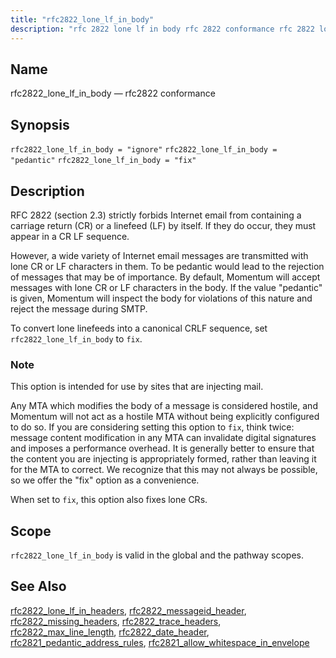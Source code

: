 ```yaml
---
title: "rfc2822_lone_lf_in_body"
description: "rfc 2822 lone lf in body rfc 2822 conformance rfc 2822 lone lf in body ignore rfc 2822 lone lf in body pedantic rfc 2822 lone lf in body fix RFC 2822 section 2 3 strictly forbids Internet email from containing a carriage return CR or a linefeed LF by..."
---
```


<a name="conf.ref.rfc2822_lone_lf_in_body"></a> 
## Name

rfc2822_lone_lf_in_body — rfc2822 conformance

## Synopsis

`rfc2822_lone_lf_in_body = "ignore"`
`rfc2822_lone_lf_in_body = "pedantic"`
`rfc2822_lone_lf_in_body = "fix"`

<a name="idp26083536"></a> 
## Description

RFC 2822 (section 2.3) strictly forbids Internet email from containing a carriage return (CR) or a linefeed (LF) by itself. If they do occur, they must appear in a CR LF sequence.

However, a wide variety of Internet email messages are transmitted with lone CR or LF characters in them. To be pedantic would lead to the rejection of messages that may be of importance. By default, Momentum will accept messages with lone CR or LF characters in the body. If the value "pedantic" is given, Momentum will inspect the body for violations of this nature and reject the message during SMTP.

To convert lone linefeeds into a canonical CRLF sequence, set `rfc2822_lone_lf_in_body` to `fix`.

### Note

This option is intended for use by sites that are injecting mail.

Any MTA which modifies the body of a message is considered hostile, and Momentum will not act as a hostile MTA without being explicitly configured to do so. If you are considering setting this option to `fix`, think twice: message content modification in any MTA can invalidate digital signatures and imposes a performance overhead. It is generally better to ensure that the content you are injecting is appropriately formed, rather than leaving it for the MTA to correct. We recognize that this may not always be possible, so we offer the "fix" option as a convenience.

When set to `fix`, this option also fixes lone CRs.

<a name="idp26091184"></a> 
## Scope

`rfc2822_lone_lf_in_body` is valid in the global and the pathway scopes.

<a name="idp26093472"></a> 
## See Also

[rfc2822_lone_lf_in_headers](/momentum/4/config/ref-rfc-2822-lone-lf-in-headers), [rfc2822_messageid_header](/momentum/4/config/ref-rfc-2822-messageid-header), [rfc2822_missing_headers](/momentum/4/config/ref-rfc-2822-missing-headers), [rfc2822_trace_headers](/momentum/4/config/ref-rfc-2822-trace-headers), [rfc2822_max_line_length](/momentum/4/config/ref-rfc-2822-max-line-length), [rfc2822_date_header](/momentum/4/config/ref-rfc-2822-date-header), [rfc2821_pedantic_address_rules](/momentum/4/config/ref-rfc-2821-pedantic-address-rules), [rfc2821_allow_whitespace_in_envelope](/momentum/4/config/ref-rfc-2821-allow-whitespace-in-envelope)